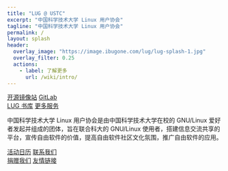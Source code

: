 ```yaml
---
title: "LUG @ USTC"
excerpt: "中国科学技术大学 Linux 用户协会"
tagline: "中国科学技术大学 Linux 用户协会"
permalink: /
layout: splash
header:
  overlay_image: "https://image.ibugone.com/lug/lug-splash-1.jpg"
  overlay_filter: 0.25
  actions:
    - label: 了解更多
      url: /wiki/intro/
---
```


<nav class="lug-nav">
  <div class="nav-left">
    <div class="link-group">
      <div class="link-group-row">
        <a href="https://mirrors.ustc.edu.cn/"><i class="fab fa-linux fa-5x" aria-hidden="true"></i><span>开源镜像站</span></a>
        <a href="https://git.lug.ustc.edu.cn/"><i class="fab fa-gitlab fa-5x" aria-hidden="true"></i><span>GitLab</span></a>
      </div>
      <div class="link-group-row">
        <a href="https://library.ustclug.org/"><i class="fas fa-book fa-5x" aria-hidden="true"></i><span>LUG 书库</span></a>
        <a href="{{ "/wiki/lug/services" | relative_url }}"><i class="fas fa-chevron-circle-right fa-5x" aria-hidden="true"></i><span>更多服务</span></a>
      </div>
    </div>
  </div>
  <div class="nav-right">
    <div class="description">
      <p>
      中国科学技术大学 Linux 用户协会是由中国科学技术大学在校的 GNU/Linux 爱好者发起并组成的团体，旨在联合科大的 GNU/Linux 使用者，搭建信息交流共享的平台，宣传自由软件的价值，提高自由软件社区文化氛围，推广自由软件的应用。
      <!--br>
      <a href="{{ "/wiki/intro" | relative_url }}">了解更多</a-->
      </p>
    </div>
    <div class="link-group">
      <div class="link-group-row">
        <a href="{{ "wiki/lug/events/calendar" | relative_url }}"><i class="fas fa-calendar-alt fa-5x" aria-hidden="true"></i><span>活动日历</span></a>
        <a href="{{ "/wiki/lug/contact" | relative_url }}"><i class="fas fa-comments fa-5x" aria-hidden="true"></i><span>联系我们</span></a>
      </div>
      <div class="link-group-row">
        <a href="{{ "/wiki/lug/finance/donate" | relative_url }}"><i class="fas fa-thumbs-up fa-5x" aria-hidden="true"></i><span>捐赠我们</span></a>
        <a href="{{ "/wiki/lug/links" | relative_url }}"><i class="fas fa-link fa-5x" aria-hidden="true"></i><span>友情链接</span></a>
      </div>
    </div>
  </div>
</nav>
